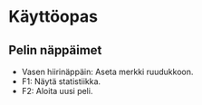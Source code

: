 # Käyttöopas

## Pelin näppäimet

- Vasen hiirinäppäin: Aseta merkki ruudukkoon.
- F1: Näytä statistiikka.
- F2: Aloita uusi peli.